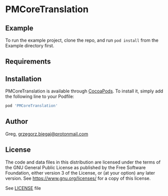 # PMCoreTranslation

## Example

To run the example project, clone the repo, and run `pod install` from the Example directory first.

## Requirements

## Installation

PMCoreTranslation is available through [CocoaPods](https://cocoapods.org). To install
it, simply add the following line to your Podfile:

```ruby
pod 'PMCoreTranslation'
```

## Author

Greg, grzegorz.biegaj@protonmail.com

## License

The code and data files in this distribution are licensed under the terms of the GNU General Public License as published by the Free Software Foundation, either version 3 of the License, or (at your option) any later version. See <https://www.gnu.org/licenses/> for a copy of this license.

See [LICENSE](LICENSE) file
